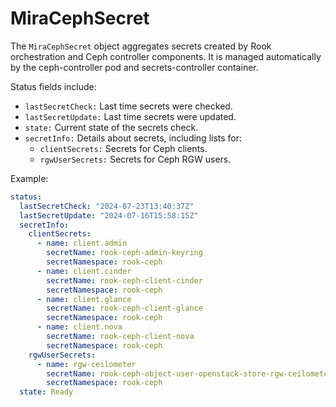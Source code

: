 # MiraCephSecret

The `MiraCephSecret` object aggregates secrets created by Rook orchestration and Ceph controller components. It is managed automatically by the ceph-controller pod and secrets-controller container.

Status fields include:
- `lastSecretCheck:` Last time secrets were checked.
- `lastSecretUpdate:` Last time secrets were updated.
- `state:` Current state of the secrets check.
- `secretInfo:` Details about secrets, including lists for:
    - `clientSecrets:` Secrets for Ceph clients.
    - `rgwUserSecrets:` Secrets for Ceph RGW users.

Example:
```yaml
status:
  lastSecretCheck: "2024-07-23T13:40:37Z"
  lastSecretUpdate: "2024-07-16T15:58:15Z"
  secretInfo:
    clientSecrets:
      - name: client.admin
        secretName: rook-ceph-admin-keyring
        secretNamespace: rook-ceph
      - name: client.cinder
        secretName: rook-ceph-client-cinder
        secretNamespace: rook-ceph
      - name: client.glance
        secretName: rook-ceph-client-glance
        secretNamespace: rook-ceph
      - name: client.nova
        secretName: rook-ceph-client-nova
        secretNamespace: rook-ceph
    rgwUserSecrets:
      - name: rgw-ceilometer
        secretName: rook-ceph-object-user-openstack-store-rgw-ceilometer
        secretNamespace: rook-ceph
  state: Ready
```
